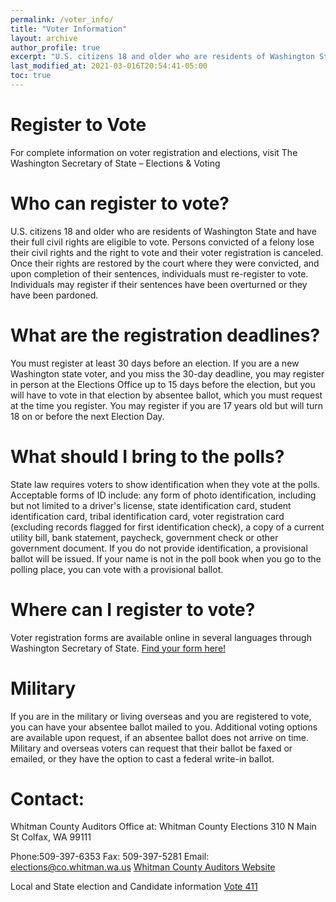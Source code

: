 ```yaml
---
permalink: /voter_info/
title: "Voter Information"
layout: archive
author_profile: true
excerpt: "U.S. citizens 18 and older who are residents of Washington State and have their full civil rights are eligible to vote."
last_modified_at: 2021-03-016T20:54:41-05:00
toc: true
---
```


# Register to Vote

For complete information on voter registration and elections, visit The Washington Secretary of State – Elections & Voting

# Who can register to vote?

U.S. citizens 18 and older who are residents of Washington State and have their full civil rights are eligible to vote. Persons convicted of a felony lose their civil rights and the right to vote and their voter registration is canceled. Once their rights are restored by the court where they were convicted, and upon completion of their sentences, individuals must re-register to vote. Individuals may register if their sentences have been overturned or they have been pardoned.

# What are the registration deadlines?

You must register at least 30 days before an election. If you are a new Washington state voter, and you miss the 30-day deadline, you may register in person at the Elections Office up to 15 days before the election, but you will have to vote in that election by absentee ballot, which you must request at the time you register. You may register if you are 17 years old but will turn 18 on or before the next Election Day.

# What should I bring to the polls?

State law requires voters to show identification when they vote at the polls. Acceptable forms of ID include: any form of photo identification, including but not limited to a driver's license, state identification card, student identification card, tribal identification card, voter registration card (excluding records flagged for first identification check), a copy of a current utility bill, bank statement, paycheck, government check or other government document. If you do not provide identification, a provisional ballot will be issued. If your name is not in the poll book when you go to the polling place, you can vote with a provisional ballot.

# Where can I register to vote?

Voter registration forms are available online in several languages through Washington Secretary of State.
[Find your form here!](https://www.sos.wa.gov/elections/voters/)

# Military

If you are in the military or living overseas and you are registered to vote, you can have your absentee ballot mailed to you. Additional voting options are available upon request, if an absentee ballot does not arrive on time. Military and overseas voters can request that their ballot be faxed or emailed, or they have the option to cast a federal write-in ballot.

# Contact:

Whitman County Auditors Office at:
Whitman County Elections
310 N Main St
Colfax, WA 99111

Phone:509-397-6353
Fax: 509-397-5281
Email: elections@co.whitman.wa.us
[Whitman County Auditors Website](http://www.whitmancounty.org/Page.aspx?pn=Auditor)

Local and State election and Candidate information
[Vote 411](https://www.vote411.org/)
